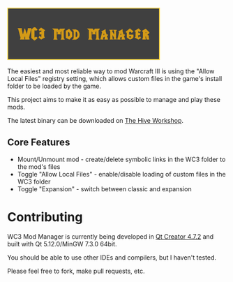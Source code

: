![WC3 Mod Manager](https://raw.githubusercontent.com/EzraZebra/WC3ModManager/master/img/logo.png)

The easiest and most reliable way to mod Warcraft III is using the "Allow Local Files" registry setting, which allows custom files in the game's install folder to be loaded by the game.

This project aims to make it as easy as possible to manage and play these mods.

The latest binary can be downloaded on [The Hive Workshop](https://www.hiveworkshop.com/threads/wc3-mod-manager.308948/).

## Core Features
* Mount/Unmount mod - create/delete symbolic links in the WC3 folder to the mod's files
* Toggle "Allow Local Files" - enable/disable loading of custom files in the WC3 folder
* Toggle "Expansion" - switch between classic and expansion

# Contributing
WC3 Mod Manager is currently being developed in [Qt Creator 4.7.2](https://www.qt.io/download-qt-installer) and built with Qt 5.12.0/MinGW 7.3.0 64bit.

You should be able to use other IDEs and compilers, but I haven't tested.

Please feel free to fork, make pull requests, etc.
